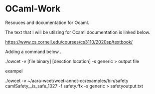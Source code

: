 # OCaml-Work

Resouces and documentation for Ocaml. 

The text that I will be utilzing for Ocaml documentation is linked below. 

https://www.cs.cornell.edu/courses/cs3110/2020sp/textbook/

Adding a command below.. 

./owcet -v [file binary] [desction location] -s generic > output file 

exampel 

./owcet -v ~/aara-wcet/wcet-annot-cc/examples/bin/safety camlSafety__is_safe_1027 -f safety.ffx -s generic > safetyoutput.txt
